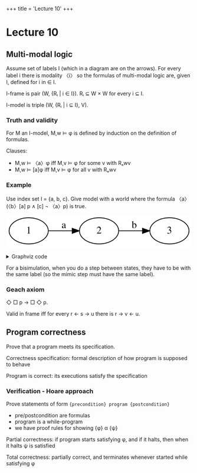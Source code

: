 +++
title = 'Lecture 10'
+++
# Lecture 10
## Multi-modal logic
Assume set of labels I (which in a diagram are on the arrows).
For every label i there is modality 〈i〉 so the formulas of multi-modal logic are, given I, defined for i in ∈ I.

I-frame is pair (W, {Rᵢ | i ∈ I}).
Rᵢ ⊆ W × W for every i ⊆ I.

I-model is triple (W, {Rᵢ | i ⊆ I}, V).

### Truth and validity
For M an I-model, M,w ⊨ φ is defined by induction on the definition of formulas.

Clauses:
- M,w ⊨ 〈a〉φ iff M,v ⊨ φ for some v with Rₐwv
- M,w ⊨ [a]φ iff M,v ⊨ φ for all v with Rₐwv

### Example
Use index set I = {a, b, c}.
Give model with a world where the formula 〈a〉(〈b〉[a] p ∧ [c] ¬ 〈a〉p) is true.

![Example multimodal logic formula](example-multimodal-logic-formula.dot.svg)

<details>
<summary>Graphviz code</summary>

<!-- :Tangle(dot) example-multimodal-logic-formula.dot -->
```dot
digraph g {
rankdir=LR
1 -> 2 [label="a"]
2 -> 3 [label="b"]
}
```

</details>


For a bisimulation, when you do a step between states, they have to be with the same label (so the mimic step must have the same label).

### Geach axiom
◇ □ p → □ ◇ p.

Valid in frame iff for every r ← s → u there is r → v ← u.

## Program correctness
Prove that a program meets its specification.

Correctness specification: formal description of how program is supposed to behave

Program is correct: its executions satisfy the specification

### Verification - Hoare approach
Prove statements of form `{precondition} program {postcondition}`
- pre/postcondition are formulas
- program is a while-program
- we have proof rules for showing {φ} α {ψ}

Partial correctness: if program starts satisfying φ, and if it halts, then when it halts ψ is satisfied

Total correctness: partially correct, and terminates whenever started while satisfying φ
